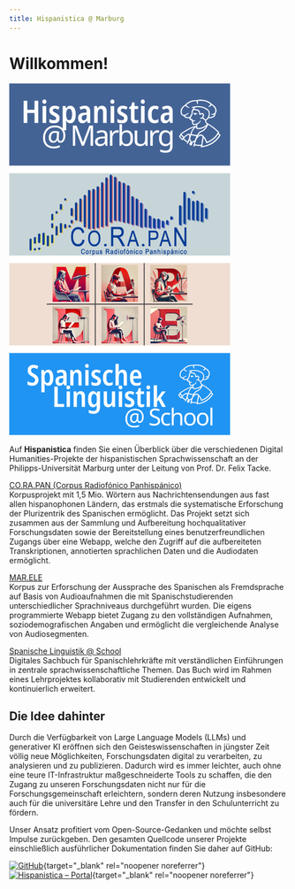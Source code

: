 ```yaml
---
title: Hispanistica @ Marburg
---
```


# Willkommen!

<p align="left">
  <img src="assets/images/dh_vertikal.png" alt="Digital Humanities Logo" width="400">
</p>

Auf **Hispanistica** finden Sie einen Überblick über die verschiedenen Digital Humanities-Projekte der hispanistischen Sprachwissenschaft an der Philipps-Universität Marburg unter der Leitung von Prof. Dr. Felix Tacke.

[CO.RA.PAN (Corpus Radiofónico Panhispánico)](corapan.md)  
Korpusprojekt mit 1,5 Mio. Wörtern aus Nachrichtensendungen aus fast allen hispanophonen Ländern, das erstmals die systematische Erforschung der Plurizentrik des Spanischen ermöglicht. Das Projekt setzt sich zusammen aus der Sammlung und Aufbereitung hochqualitativer Forschungsdaten sowie der Bereitstellung eines benutzerfreundlichen Zugangs über eine Webapp, welche den Zugriff auf die aufbereiteten Transkriptionen, annotierten sprachlichen Daten und die Audiodaten ermöglicht.

[MAR.ELE](marele.md)  
Korpus zur Erforschung der Aussprache des Spanischen als Fremdsprache auf Basis von Audioaufnahmen die mit Spanischstudierenden unterschiedlicher Sprachniveaus durchgeführt wurden. Die eigens programmierte Webapp bietet Zugang zu den vollständigen Aufnahmen, soziodemografischen Angaben und ermöglicht die vergleichende Analyse von Audiosegmenten.

[Spanische Linguistik @ School](spanisch-toolkit.md)  
Digitales Sachbuch für Spanischlehrkräfte mit verständlichen Einführungen in zentrale sprachwissenschaftliche Themen. Das Buch wird im Rahmen eines Lehrprojektes kollaborativ mit Studierenden entwickelt und kontinuierlich erweitert.   

## Die Idee dahinter

Durch die Verfügbarkeit von Large Language Models (LLMs) und generativer KI eröffnen sich den Geisteswissenschaften in jüngster Zeit völlig neue Möglichkeiten, Forschungsdaten digital zu verarbeiten, zu analysieren und zu publizieren. Dadurch wird es immer leichter, auch ohne eine teure IT-Infrastruktur maßgeschneiderte Tools zu schaffen, die den Zugang zu unseren Forschungsdaten nicht nur für die Forschungsgemeinschaft erleichtern, sondern deren Nutzung insbesondere auch für die universitäre Lehre und den Transfer in den Schulunterricht zu fördern.

Unser Ansatz profitiert vom Open-Source-Gedanken und möchte selbst Impulse zurückgeben. Den gesamten Quellcode unserer Projekte einschließlich ausführlicher Dokumentation finden Sie daher auf GitHub:

[![GitHub](https://img.shields.io/badge/GitHub-FTacke-4287f5?style=flat&logo=github&logoColor=white)](https://github.com/FTacke){target="_blank" rel="noopener noreferrer"}
[![Hispanistica – Portal](https://img.shields.io/badge/Hispanistica-CO.RA.PAN-4287f5?style=flat)](https://hispanistica.online.uni-marburg.de){target="_blank" rel="noopener noreferrer"}
